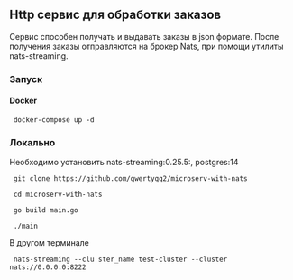 ## Http сервис для обработки заказов
Сервис способен  получать и выдавать заказы в json формате. После получения заказы отправляются на брокер Nats, при помощи утилиты nats-streaming.

### Запуск

#### Docker

     docker-compose up -d

### Локально

Необходимо установить nats-streaming:0.25.5:, postgres:14

     git clone https://github.com/qwertyqq2/microserv-with-nats

     cd microserv-with-nats

     go build main.go

     ./main

В другом терминале

     nats-streaming --clu ster_name test-cluster --cluster nats://0.0.0.0:8222





